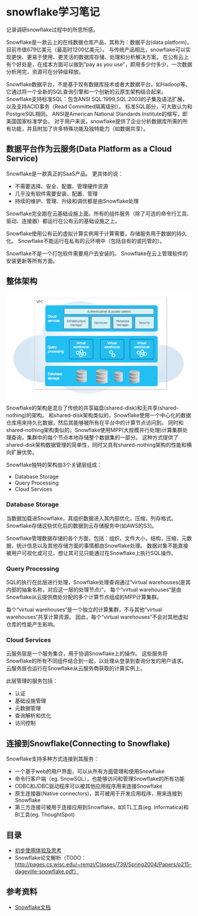# snowflake学习笔记
记录调研snowflake过程中的所思所感。 

Snowflake是一款云上的在线数据仓库产品，其称为：数据平台(data platform)。 目前市值679亿美元（最高时1200亿美元）。
与传统产品相比，snowflake可以实现更快、更易于使用、更灵活的数据库存储、处理和分析解决方案。 
在公有云上有个好处是，在成本方面可以做到“pay as you use”，即用多少付多少，一次数据分析用完，资源可在分钟级释放。

Snowflake数据平台，不是基于现有数据库技术或者大数据平台，如Hadoop等。 
它通过将一个全新的SQL查询引擎和一个创新的云原生架构结合起来。 
Snowflake支持标准SQL：包含ANSI SQL:1999,SQL:2003的子集及语法扩展，以及支持ACID事务（Read Committed隔离级别）。 
标准SQL部分，可大致认为和PostgreSQL相同。 ANSI是American National Standards Institute的缩写，即美国国家标准学会。 
对于用户来说，snowflake提供了企业分析数据库所需的所有功能，并且附加了许多特殊功能及独特能力（如数据共享）。

## 数据平台作为云服务(Data Platform as a Cloud Service)
Snowflake是一款真正的SaaS产品。 更具体的说：
* 不需要选择、安全、配置、管理硬件资源
* 几乎没有软件需要安装、配置、管理
* 持续的维护、管理、升级和调优都是由Snowflake处理

Snowflake完全跑在云基础设施上面。所有的组件服务（除了可选的命令行工具、驱动、连接器）都运行在公有云的基础设施之上。

Snowflake使用公有云的虚拟计算实例用于计算需要，存储服务用于数据的持久化。 Snowflake不能运行在私有的云环境中（包括自有的或托管的）。

Snowflake不是一个打包软件需要用户去安装的。 Snowflake在云上管理软件的安装更新等所有方面。

## 整体架构
![image](architecture-overview.png)

Snowflake的架构是混合了传统的共享磁盘(shared-disk)和无共享(shared-nothing)的架构。
和shared-disk架构类似的，Snowflake使用一个中心化的数据仓库用来持久化数据，然后其能够被所有在平台中的计算节点访问到。
同时和shared-nothing架构类似的，Snowflake使用MPP(大规模并行处理)计算集群处理查询，集群中的每个节点本地存储整个数据集的一部分。
这种方式提供了shared-disk架构数据管理的简单性，同时又具有shared-nothing架构的性能和横向扩展优势。 

Snowflake独特的架构由3个关键层组成：
* Database Storage
* Query Processing
* Cloud Services

### Database Storage
当数据加载进Snowflake，其组织数据进入其内部优化，压缩，列存格式。 Snowflake存储这些优化后的数据到云存储服务中(如AWS的S3)。

Snowflake管理数据存储的各个方面，包括：组织，文件大小，结构，压缩，元数据，统计信息以及其他存储方面的事情都由Snowflake处理。
数据对象不能直接被用户可视化或可见，想让其可见只能通过在Snowflake上执行SQL操作。

### Query Processing
SQL的执行在此层进行处理，Snowflake处理查询通过“virtual warehouses(是其内部的抽象名称，对应这一层的处理节点)”，
每个“virtual warehouses“是由Snowflake从云提供商处分配的多个计算节点组成的MPP计算集群。

每个“virtual warehouses“是一个独立的计算集群，不与其他“virtual warehouses“共享计算资源。
因此，每个“virtual warehouses“不会对其他虚拟仓库的性能产生影响。

### Cloud Services
云服务层是一个服务集合，用于协调Snowflake上的操作。
这些服务将Snowflake的所有不同组件结合到一起，以处理从登录到查询分发的用户请求。
云服务层也运行在Snowflake从云服务商获取的计算实例上。

此层管理的服务包括：
* 认证
* 基础设施管理
* 元数据管理
* 查询解析和优化
* 访问控制

## 连接到Snowflake(Connecting to Snowflake)
Snowflake支持多种方式连接到其服务：
* 一个基于web的用户界面，可以从所有方面管理和使用Snowflake
* 命令行客户端（eg. SnowSQL），也能够访问和管理Snowflake的所有功能
* ODBC和JDBC驱动程序可以被其他应用程序用来连接Snowflake   
* 原生连接器(Native connectors)，其可被用于开发应用程序，用来连接到Snowflake
* 第三方连接可被用于连接应用到Snowflake，如ETL工具(eg. Informatica)和BI工具(eg. ThoughtSpot)

## 目录
* [初步使用体验及思考](初步使用体验及思考.md)
* Snowflake论文解析（TODO：http://pages.cs.wisc.edu/~remzi/Classes/739/Spring2004/Papers/p215-dageville-snowflake.pdf）

## 参考资料
* [Snowflake文档](https://docs.snowflake.com/en/)
